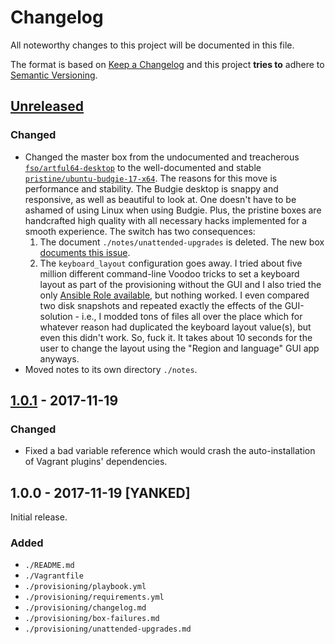 # Changelog

All noteworthy changes to this project will be documented in this file.

The format is based on [Keep a Changelog](http://keepachangelog.com/en/1.0.0/)
and this project **tries to** adhere to [Semantic Versioning](http://semver.org/spec/v2.0.0.html).

## [Unreleased]

### Changed

- Changed the master box from the undocumented and treacherous
  [`fso/artful64-desktop`][unreleased-1] to the well-documented and stable
  [`pristine/ubuntu-budgie-17-x64`][unreleased-2]. The reasons for this move is
  performance and stability. The Budgie desktop is snappy and responsive, as
  well as beautiful to look at. One doesn't have to be ashamed of using Linux
  when using Budgie. Plus, the pristine boxes are handcrafted high quality with
  all necessary hacks implemented for a smooth experience. The switch has two
  consequences:
  1. The document `./notes/unattended-upgrades` is deleted. The new box
     [documents this issue][unreleased-4].
  1. The `keyboard_layout` configuration goes away. I tried about five million
     different command-line Voodoo tricks to set a keyboard layout as part of
     the provisioning without the GUI and I also tried the only [Ansible Role
     available][unreleased-3], but nothing worked. I even compared two disk
     snapshots and repeated exactly the effects of the GUI-solution - i.e., I
     modded tons of files all over the place which for whatever reason had
     duplicated the keyboard layout value(s), but even this didn't work. So,
     fuck it. It takes about 10 seconds for the user to change the layout using
     the "Region and language" GUI app anyways.
- Moved notes to its own directory `./notes`.

[unreleased-1]: https://app.vagrantup.com/fso/boxes/artful64-desktop
[unreleased-2]: https://app.vagrantup.com/pristine/boxes/ubuntu-budgie-17-x64
[unreleased-3]: https://galaxy.ansible.com/gantsign/keyboard/
[unreleased-4]: https://github.com/martinanderssondotcom/box-ubuntu-budgie-17-x64/issues/3

## [1.0.1] - 2017-11-19

### Changed

- Fixed a bad variable reference which would crash the auto-installation of
  Vagrant plugins' dependencies.

## 1.0.0 - 2017-11-19 [YANKED]

Initial release.

### Added

- `./README.md`
- `./Vagrantfile`
- `./provisioning/playbook.yml`
- `./provisioning/requirements.yml`
- `./provisioning/changelog.md`
- `./provisioning/box-failures.md`
- `./provisioning/unattended-upgrades.md`

[Unreleased]: https://github.com/martinanderssondotcom/mini-dev/compare/v1.0.1...HEAD
[1.0.1]: https://github.com/martinanderssondotcom/mini-dev/compare/v1.0.0...v1.0.1
